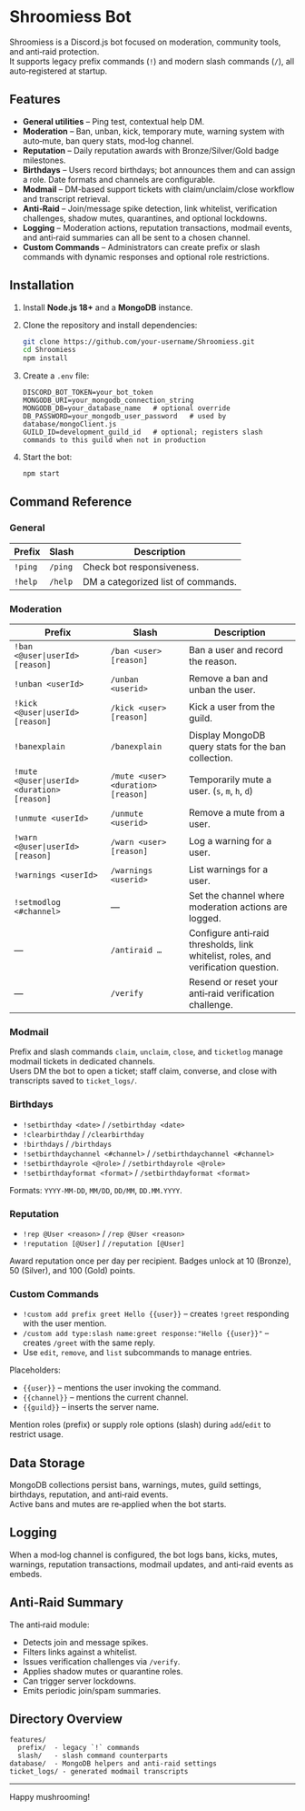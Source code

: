 # Shroomiess Bot

Shroomiess is a Discord.js bot focused on moderation, community tools, and anti‑raid protection.  
It supports legacy prefix commands (`!`) and modern slash commands (`/`), all auto‑registered at startup.

## Features

- **General utilities** – Ping test, contextual help DM.
- **Moderation** – Ban, unban, kick, temporary mute, warning system with auto‑mute, ban query stats, mod‑log channel.
- **Reputation** – Daily reputation awards with Bronze/Silver/Gold badge milestones.
- **Birthdays** – Users record birthdays; bot announces them and can assign a role. Date formats and channels are configurable.
- **Modmail** – DM-based support tickets with claim/unclaim/close workflow and transcript retrieval.
- **Anti‑Raid** – Join/message spike detection, link whitelist, verification challenges, shadow mutes, quarantines, and optional lockdowns.
- **Logging** – Moderation actions, reputation transactions, modmail events, and anti‑raid summaries can all be sent to a chosen channel.
- **Custom Commands** – Administrators can create prefix or slash commands with dynamic responses and optional role restrictions.

## Installation

1. Install **Node.js 18+** and a **MongoDB** instance.
2. Clone the repository and install dependencies:

   ```bash
   git clone https://github.com/your-username/Shroomiess.git
   cd Shroomiess
   npm install
   ```

3. Create a `.env` file:

   ```dotenv
   DISCORD_BOT_TOKEN=your_bot_token
   MONGODB_URI=your_mongodb_connection_string
   MONGODB_DB=your_database_name   # optional override
   DB_PASSWORD=your_mongodb_user_password   # used by database/mongoClient.js
   GUILD_ID=development_guild_id   # optional; registers slash commands to this guild when not in production
   ```

4. Start the bot:

   ```bash
   npm start
   ```

## Command Reference

### General
| Prefix | Slash | Description |
| ------ | ----- | ----------- |
| `!ping` | `/ping` | Check bot responsiveness. |
| `!help` | `/help` | DM a categorized list of commands. |

### Moderation
| Prefix | Slash | Description |
| ------ | ----- | ----------- |
| `!ban <@user\|userId> [reason]` | `/ban <user> [reason]` | Ban a user and record the reason. |
| `!unban <userId>` | `/unban <userid>` | Remove a ban and unban the user. |
| `!kick <@user\|userId> [reason]` | `/kick <user> [reason]` | Kick a user from the guild. |
| `!banexplain` | `/banexplain` | Display MongoDB query stats for the ban collection. |
| `!mute <@user\|userId> <duration> [reason]` | `/mute <user> <duration> [reason]` | Temporarily mute a user. (`s`, `m`, `h`, `d`) |
| `!unmute <userId>` | `/unmute <userid>` | Remove a mute from a user. |
| `!warn <@user\|userId> [reason]` | `/warn <user> [reason]` | Log a warning for a user. |
| `!warnings <userId>` | `/warnings <userid>` | List warnings for a user. |
| `!setmodlog <#channel>` | — | Set the channel where moderation actions are logged. |
| — | `/antiraid …` | Configure anti‑raid thresholds, link whitelist, roles, and verification question. |
| — | `/verify` | Resend or reset your anti‑raid verification challenge. |

### Modmail
Prefix and slash commands `claim`, `unclaim`, `close`, and `ticketlog` manage modmail tickets in dedicated channels.  
Users DM the bot to open a ticket; staff claim, converse, and close with transcripts saved to `ticket_logs/`.

### Birthdays
- `!setbirthday <date>` / `/setbirthday <date>`
- `!clearbirthday` / `/clearbirthday`
- `!birthdays` / `/birthdays`
- `!setbirthdaychannel <#channel>` / `/setbirthdaychannel <#channel>`
- `!setbirthdayrole <@role>` / `/setbirthdayrole <@role>`
- `!setbirthdayformat <format>` / `/setbirthdayformat <format>`
  
Formats: `YYYY-MM-DD`, `MM/DD`, `DD/MM`, `DD.MM.YYYY`.

### Reputation
- `!rep @User <reason>` / `/rep @User <reason>`
- `!reputation [@User]` / `/reputation [@User]`

Award reputation once per day per recipient. Badges unlock at 10 (Bronze), 50 (Silver), and 100 (Gold) points.

### Custom Commands

- `!custom add prefix greet Hello {{user}}` – creates `!greet` responding with the user mention.
- `/custom add type:slash name:greet response:"Hello {{user}}"` – creates `/greet` with the same reply.
- Use `edit`, `remove`, and `list` subcommands to manage entries.

Placeholders:

- `{{user}}` – mentions the user invoking the command.
- `{{channel}}` – mentions the current channel.
- `{{guild}}` – inserts the server name.

Mention roles (prefix) or supply role options (slash) during `add`/`edit` to restrict usage.

## Data Storage

MongoDB collections persist bans, warnings, mutes, guild settings, birthdays, reputation, and anti‑raid events.  
Active bans and mutes are re‑applied when the bot starts.

## Logging

When a mod‑log channel is configured, the bot logs bans, kicks, mutes, warnings, reputation transactions, modmail updates, and anti‑raid events as embeds.

## Anti‑Raid Summary

The anti‑raid module:
- Detects join and message spikes.
- Filters links against a whitelist.
- Issues verification challenges via `/verify`.
- Applies shadow mutes or quarantine roles.
- Can trigger server lockdowns.
- Emits periodic join/spam summaries.

## Directory Overview

```
features/
  prefix/  - legacy `!` commands
  slash/   - slash command counterparts
database/  - MongoDB helpers and anti-raid settings
ticket_logs/ - generated modmail transcripts
```

---

Happy mushrooming!
